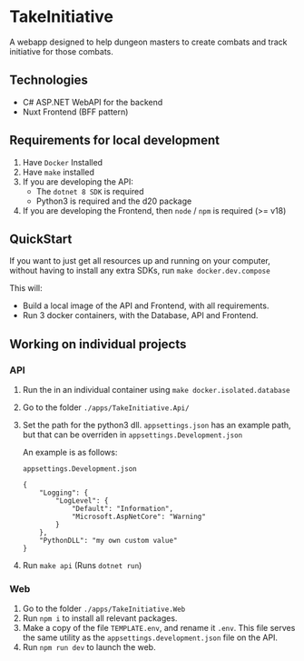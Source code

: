 # TakeInitiative

A webapp designed to help dungeon masters to create combats and track initiative for those combats.


## Technologies

- C# ASP.NET WebAPI for the backend
- Nuxt Frontend (BFF pattern)

## Requirements for local development

1. Have `Docker` Installed
2. Have `make` installed
3. If you are developing the API:
    - The `dotnet 8 SDK` is required
    - Python3 is required and the d20 package
4. If you are developing the Frontend, then `node` / `npm` is required (>= v18)

## QuickStart

If you want to just get all resources up and running on your computer, without having to install any extra SDKs, run `make docker.dev.compose`

This will:
- Build a local image of the API and Frontend, with all requirements.
- Run 3 docker containers, with the Database, API and Frontend.

## Working on individual projects
### API
1. Run the in an individual container using `make docker.isolated.database`
2. Go to the folder `./apps/TakeInitiative.Api/`
3. Set the path for the python3 dll. `appsettings.json` has an example path, but that can be overriden in `appsettings.Development.json`

    An example is as follows:

    `appsettings.Development.json`

    ```
    {
        "Logging": {
            "LogLevel": {
                "Default": "Information",
                "Microsoft.AspNetCore": "Warning"
            }
        },
        "PythonDLL": "my own custom value"
    }
    ```

3. Run `make api` (Runs `dotnet run`)

### Web
1. Go to the folder `./apps/TakeInitiative.Web`
2. Run `npm i` to install all relevant packages.
3. Make a copy of the file `TEMPLATE.env`, and rename it `.env`. This file serves the same utility as the `appsettings.development.json` file on the API.
4. Run `npm run dev` to launch the web.

